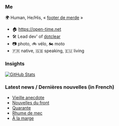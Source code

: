 ### Me

🌍 Human, He/His, « [footer de merde](https://open-time.net/post/2013/07/17/La-veritable-histoire-du-Footer-de-merde-) » 
* 🏠 https://open-time.net 
* 🛠️ Lead dev' of [dotclear](https://git.dotclear.org/dev/dotclear)
* 📷 photo, 🚲 vélo, 🏍️ moto 
* 🇫🇷 native, 🇬🇧 speaking, 🇪🇺 living

### Insights

[![GitHub Stats](https://github-readme-stats-sigma-five.vercel.app/api?username=franck-paul)](https://github.com/franck-paul)

### Latest news / Dernières nouvelles (in French)

<!-- BLOG-POST-LIST:START -->
- [Vieille anecdote](https://open-time.net/post/2024/10/22/Vieille-anecdote)
- [Nouvelles du front](https://open-time.net/post/2024/10/21/Nouvelles-du-front)
- [Quarante](https://open-time.net/post/2024/10/20/Quarante)
- [Rhume de mec](https://open-time.net/post/2024/10/19/Rhume-de-mec)
- [À la marge](https://open-time.net/post/2024/10/18/A-la-marge)
<!-- BLOG-POST-LIST:END -->

